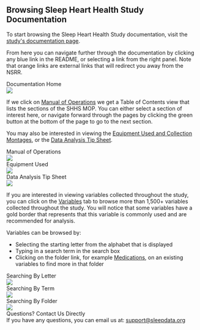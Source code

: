 ## Browsing Sleep Heart Health Study Documentation

To start browsing the Sleep Heart Health Study documentation, visit the [study's documentation page](:pages_path:).

From here you can navigate further through the documentation by clicking any blue link in the README, or selecting a link from the right panel. Note that orange links are external links that will redirect you away from the NSRR.

<div class="row">
  <div class="col-xs-12 col-sm-6 col-sm-offset-3">
    <div class="panel panel-default">
      <div class="panel-heading">
        <span class="panel-title">Documentation Home</span>
      </div>
      <div class="center">
        <a href=":images_path:/tutorials/browsing-docs-01.png?inline=1">
          <img src=":images_path:/tutorials/browsing-docs-01.png">
        </a>
      </div>
    </div>
  </div>
</div>

If we click on [Manual of Operations](:pages_path:/mop) we get a Table of Contents view that lists the sections of the SHHS MOP. You can either select a section of interest here, or navigate forward through the pages by clicking the green button at the bottom of the page to go to the next section.

You may also be interested in viewing the [Equipment Used and Collection Montages](:pages_path:/4-equipment-shhs1.md), or the [Data Analysis Tip Sheet](:pages_path:/3-data-analysis-tip-sheet.md).

<div class="row">
  <div class="col-xs-12 col-sm-4">
    <div class="panel panel-default">
      <div class="panel-heading">
        <span class="panel-title">Manual of Operations</span>
      </div>
      <a href=":images_path:/tutorials/browsing-docs-03.png?inline=1">
        <img src=":images_path:/tutorials/browsing-docs-03.png">
      </a>
    </div>
  </div>
  <div class="col-xs-12 col-sm-4">
    <div class="panel panel-default">
      <div class="panel-heading">
        <span class="panel-title">Equipment Used</span>
      </div>
      <a href=":images_path:/tutorials/browsing-docs-04.png?inline=1">
        <img src=":images_path:/tutorials/browsing-docs-04.png">
      </a>
    </div>
  </div>
  <div class="col-xs-12 col-sm-4">
    <div class="panel panel-default">
      <div class="panel-heading">
        <span class="panel-title">Data Analysis Tip Sheet</span>
      </div>
      <a href=":images_path:/tutorials/browsing-docs-05.png?inline=1">
        <img src=":images_path:/tutorials/browsing-docs-05.png">
      </a>
    </div>
  </div>
</div>

If you are interested in viewing variables collected throughout the study, you can click on the [Variables](/collection?d=shhs) tab to browse more than 1,500+ variables collected throughout the study. You will notice that some variables have a gold border that represents that this variable is commonly used and are recommended for analysis.

Variables can be browsed by:

- Selecting the starting letter from the alphabet that is displayed
- Typing in a search term in the search box
- Clicking on the folder link, for example [Medications](/collection?d=shhs&s=Medications), on an existing variables to find more in that folder

<div class="row">
  <div class="col-xs-12 col-sm-4">
    <div class="panel panel-default">
      <div class="panel-heading">
        <span class="panel-title">Searching By Letter</span>
      </div>
      <a href=":images_path:/tutorials/browsing-docs-06.png?inline=1">
        <img src=":images_path:/tutorials/browsing-docs-06.png">
      </a>
    </div>
  </div>
  <div class="col-xs-12 col-sm-4">
    <div class="panel panel-default">
      <div class="panel-heading">
        <span class="panel-title">Searching By Term</span>
      </div>
      <a href=":images_path:/tutorials/browsing-docs-07.png?inline=1">
        <img src=":images_path:/tutorials/browsing-docs-07.png">
      </a>
    </div>
  </div>
  <div class="col-xs-12 col-sm-4">
    <div class="panel panel-default">
      <div class="panel-heading">
        <span class="panel-title">Searching By Folder</span>
      </div>
      <a href=":images_path:/tutorials/browsing-docs-08.png?inline=1">
        <img src=":images_path:/tutorials/browsing-docs-08.png">
      </a>
    </div>
  </div>
</div>

<div class="panel panel-info">
  <div class="panel-heading">
    <span class="panel-title">Questions? Contact Us Directly</span>
  </div>
  <div class="panel-body">
    If you have any questions, you can email us at: <a href="mailto:support@sleepdata.org" class="btn btn-xs btn-primary">support@sleepdata.org</a>
  </div>
</div>
